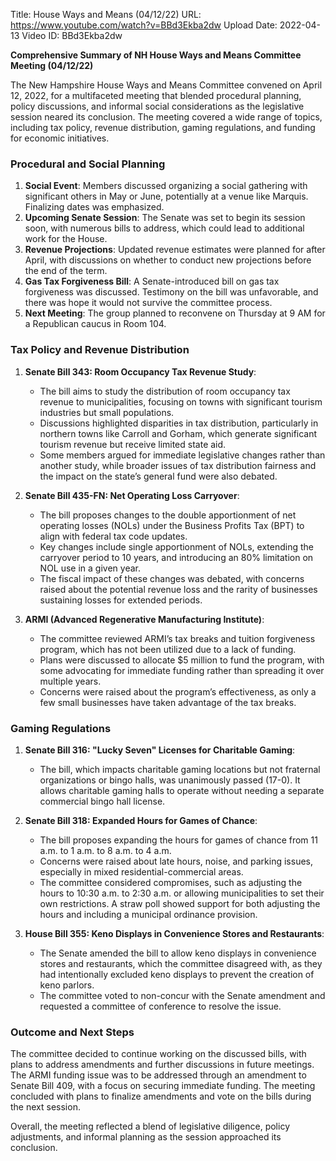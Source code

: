 Title: House Ways and Means (04/12/22)
URL: https://www.youtube.com/watch?v=BBd3Ekba2dw
Upload Date: 2022-04-13
Video ID: BBd3Ekba2dw

**Comprehensive Summary of NH House Ways and Means Committee Meeting (04/12/22)**

The New Hampshire House Ways and Means Committee convened on April 12, 2022, for a multifaceted meeting that blended procedural planning, policy discussions, and informal social considerations as the legislative session neared its conclusion. The meeting covered a wide range of topics, including tax policy, revenue distribution, gaming regulations, and funding for economic initiatives.

### **Procedural and Social Planning**
1. **Social Event**: Members discussed organizing a social gathering with significant others in May or June, potentially at a venue like Marquis. Finalizing dates was emphasized.
2. **Upcoming Senate Session**: The Senate was set to begin its session soon, with numerous bills to address, which could lead to additional work for the House.
3. **Revenue Projections**: Updated revenue estimates were planned for after April, with discussions on whether to conduct new projections before the end of the term.
4. **Gas Tax Forgiveness Bill**: A Senate-introduced bill on gas tax forgiveness was discussed. Testimony on the bill was unfavorable, and there was hope it would not survive the committee process.
5. **Next Meeting**: The group planned to reconvene on Thursday at 9 AM for a Republican caucus in Room 104.

### **Tax Policy and Revenue Distribution**
1. **Senate Bill 343: Room Occupancy Tax Revenue Study**:
   - The bill aims to study the distribution of room occupancy tax revenue to municipalities, focusing on towns with significant tourism industries but small populations.
   - Discussions highlighted disparities in tax distribution, particularly in northern towns like Carroll and Gorham, which generate significant tourism revenue but receive limited state aid.
   - Some members argued for immediate legislative changes rather than another study, while broader issues of tax distribution fairness and the impact on the state’s general fund were also debated.

2. **Senate Bill 435-FN: Net Operating Loss Carryover**:
   - The bill proposes changes to the double apportionment of net operating losses (NOLs) under the Business Profits Tax (BPT) to align with federal tax code updates.
   - Key changes include single apportionment of NOLs, extending the carryover period to 10 years, and introducing an 80% limitation on NOL use in a given year.
   - The fiscal impact of these changes was debated, with concerns raised about the potential revenue loss and the rarity of businesses sustaining losses for extended periods.

3. **ARMI (Advanced Regenerative Manufacturing Institute)**:
   - The committee reviewed ARMI’s tax breaks and tuition forgiveness program, which has not been utilized due to a lack of funding.
   - Plans were discussed to allocate $5 million to fund the program, with some advocating for immediate funding rather than spreading it over multiple years.
   - Concerns were raised about the program’s effectiveness, as only a few small businesses have taken advantage of the tax breaks.

### **Gaming Regulations**
1. **Senate Bill 316: "Lucky Seven" Licenses for Charitable Gaming**:
   - The bill, which impacts charitable gaming locations but not fraternal organizations or bingo halls, was unanimously passed (17-0). It allows charitable gaming halls to operate without needing a separate commercial bingo hall license.

2. **Senate Bill 318: Expanded Hours for Games of Chance**:
   - The bill proposes expanding the hours for games of chance from 11 a.m. to 1 a.m. to 8 a.m. to 4 a.m.
   - Concerns were raised about late hours, noise, and parking issues, especially in mixed residential-commercial areas.
   - The committee considered compromises, such as adjusting the hours to 10:30 a.m. to 2:30 a.m. or allowing municipalities to set their own restrictions. A straw poll showed support for both adjusting the hours and including a municipal ordinance provision.

3. **House Bill 355: Keno Displays in Convenience Stores and Restaurants**:
   - The Senate amended the bill to allow keno displays in convenience stores and restaurants, which the committee disagreed with, as they had intentionally excluded keno displays to prevent the creation of keno parlors.
   - The committee voted to non-concur with the Senate amendment and requested a committee of conference to resolve the issue.

### **Outcome and Next Steps**
The committee decided to continue working on the discussed bills, with plans to address amendments and further discussions in future meetings. The ARMI funding issue was to be addressed through an amendment to Senate Bill 409, with a focus on securing immediate funding. The meeting concluded with plans to finalize amendments and vote on the bills during the next session.

Overall, the meeting reflected a blend of legislative diligence, policy adjustments, and informal planning as the session approached its conclusion.